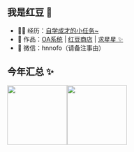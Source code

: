 ## 我是红豆 🫘

- 👨‍💻 经历：<a href="/" target="_blank">自学成才的小任务~</a>
- 🏡 作品：<a href="https://github.com/huazll/OfficeApplication" target="_blank">OA系统</a> | <a href="https://github.com/huazll/mumumall-backend" target="_blank">红豆商店</a> | <a href="https://github.com/huazll/mumumall-backend" target="_blank">求星星 ✨</a>
- 💬 微信：hnnofo（请备注事由）

## 今年汇总 ✨

<img align="" height="137px" src="https://github-readme-stats.vercel.app/api?username=liyupi&hide_title=true&hide_border=true&show_icons=true&include_all_commits=true&line_height=21&bg_color=0,EC6C6C,FFD479,FFFC79,73FA79&theme=graywhite&locale=cn" /><img align="" height="137px" src="https://github-readme-stats.vercel.app/api/top-langs/?username=liyupi&hide_title=true&hide_border=true&layout=compact&bg_color=0,73FA79,73FDFF,D783FF&theme=graywhite&locale=cn" />
